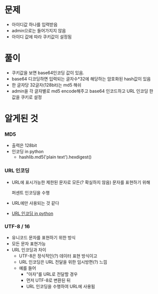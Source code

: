 # 문제

- 아이디값 하나를 입력받음
- admin으로는 들어가지지 않음
- 아이디 값에 따라 쿠키값이 설정됨



# 풀이

- 쿠키값을 보면 base64인코딩 값이 있음.
- base64 디코딩하면 입력되는 글자수*32에 해당하는 암호화된 hash값이 있음
- 한 글자당 32글자(128bit)는 md5 해쉬
- admin을 각 글자별로 md5 encode해주고 base64 인코드하고 URL 인코딩 한 값을 쿠키로 설정



# 알게된 것

 ### MD5

- 출력은 128bit
- 인코딩 in python
  - hashlib.md5('plain text').hexdigest()

### URL 인코딩

- URL에 표시가능한 제한된 문자로 모든(? 확실하지 않음) 문자를 표현하기 위해

  퍼센트 인코딩을 수행

- URL에만 사용되는 것 같다

- [URL 인코딩 in python](https://www.urlencoder.io/python/)

### UTF-8 / 16

- 유니코드 문자를 표현하기 위한 방식
- 모든 문자 표현가능
- URL 인코딩과 차이
  - UTF-8은 정식적인(?) 데이터 표현 방식이고
  - URL 인코딩은 URL 전달을 위한 임시방편(?) 느낌
  - 예를 들어
    - "아자"를 URL로 전달할 경우
    - 먼저 UTF-8로 변환된 뒤
    - URL 인코딩을 수행하여 URL에 사용됨
  
  

